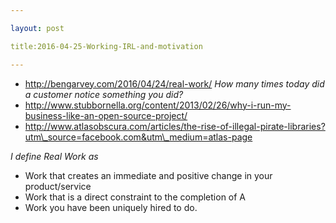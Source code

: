 ```yaml
---

layout: post

title:2016-04-25-Working-IRL-and-motivation

---
```



-   http://bengarvey.com/2016/04/24/real-work/ *How many times today did
    a customer notice something you did?*
-   http://www.stubbornella.org/content/2013/02/26/why-i-run-my-business-like-an-open-source-project/
-   http://www.atlasobscura.com/articles/the-rise-of-illegal-pirate-libraries?utm\_source=facebook.com&utm\_medium=atlas-page

*I define Real Work as*

-   Work that creates an immediate and positive change in your
    product/service
-   Work that is a direct constraint to the completion of A
-   Work you have been uniquely hired to do.

